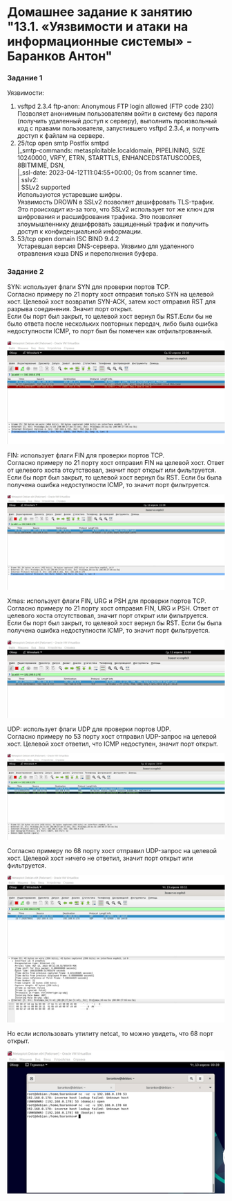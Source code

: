 # Домашнее задание к занятию "13.1. «Уязвимости и атаки на информационные системы» - Баранков Антон"

### Задание 1
Уязвимости:  
1. vsftpd 2.3.4 ftp-anon: Anonymous FTP login allowed (FTP code 230)  
Позволяет анонимным пользователям войти в систему без пароля (получить удаленный доступ к серверу), выполнить произвольный код с правами пользователя, запустившего vsftpd 2.3.4, и получить доступ к файлам на сервере.  
2. 25/tcp   open  smtp        Postfix smtpd  
|_smtp-commands: metasploitable.localdomain, PIPELINING, SIZE 10240000, VRFY, ETRN, STARTTLS, ENHANCEDSTATUSCODES, 8BITMIME, DSN,  
|_ssl-date: 2023-04-12T11:04:55+00:00; 0s from scanner time.  
| sslv2:  
|   SSLv2 supported  
Используются устаревшие шифры.  
Уязвимость DROWN в SSLv2 позволяет дешифровать TLS-трафик. Это происходит из-за того, что SSLv2 использует тот же ключ для шифрования и расшифрования трафика. Это позволяет злоумышленнику дешифровать защищенный трафик и получить доступ к конфиденциальной информации.  
3. 53/tcp   open  domain      ISC BIND 9.4.2  
Устаревшая версия DNS-сервера. Уязвимо для удаленного отравления кэша DNS и переполнения буфера.  

### Задание 2
SYN: использует флаги SYN для проверки портов TCP.  
Согласно примеру по 21 порту хост отправил только SYN на целевой хост. Целевой хост возвратил SYN-ACK, затем хост отправил RST для разрыва соединения. Значит порт открыт.  
Если бы порт был закрыт, то целевой хост вернул бы RST.Если бы не было ответа после нескольких повторных передач, либо была ошибка недоступности ICMP, то порт был бы помечен как отфильтрованный.  

![Скриншот](img/2.jpg)

FIN: использует флаги FIN для проверки портов TCP.  
Согласно примеру по 21 порту хост отправил FIN на целевой хост. Ответ от целевого хоста отсутствовал, значит порт открыт или фильтруется.  
Если бы порт был закрыт, то целевой хост вернул бы RST. Если бы была получена ошибка недоступности ICMP, то значит порт фильтруется.  

![Скриншот](img/3.jpg)

Xmas: использует флаги FIN, URG и PSH для проверки портов TCP.  
Согласно примеру по 21 порту хост отправил FIN, URG и PSH. Ответ от целевого хоста отсутствовал, значит порт открыт или фильтруется.  
Если бы порт был закрыт, то целевой хост вернул бы RST. Если бы была получена ошибка недоступности ICMP, то значит порт фильтруется.  

![Скриншот](img/4.jpg)

UDP: использует флаги UDP для проверки портов UDP.  
Согласно примеру по 53 порту хост отправил UDP-запрос на целевой хост. Целевой хост ответил, что ICMP недоступен, значит порт открыт.  

![Скриншот](img/6.jpg)

Согласно примеру по 68 порту хост отправил UDP-запрос на целевой хост. Целевой хост ничего не ответил, значит порт открыт или фильтруется.  

![Скриншот](img/7.jpg)

Но если использовать утилиту netcat, то можно увидеть, что 68 порт открыт.  

![Скриншот](img/8.jpg)
